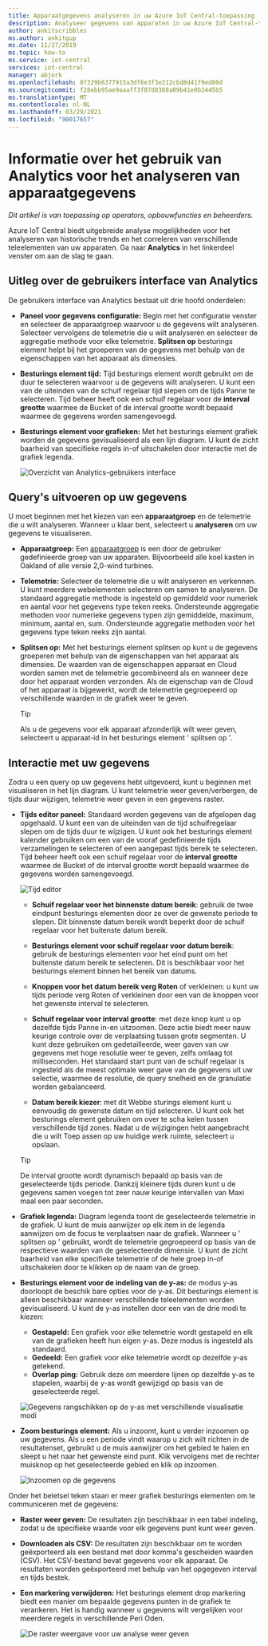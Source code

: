 ```yaml
---
title: Apparaatgegevens analyseren in uw Azure IoT Central-toepassing | Microsoft Docs
description: Analyseer gegevens van apparaten in uw Azure IoT Central-toepassing.
author: ankitscribbles
ms.author: ankitgup
ms.date: 11/27/2019
ms.topic: how-to
ms.service: iot-central
services: iot-central
manager: abjork
ms.openlocfilehash: 8f329b6377915a3df6e3f3e212cbd8d41f9ed80d
ms.sourcegitcommit: f28ebb95ae9aaaff3f87d8388a09b41e0b3445b5
ms.translationtype: MT
ms.contentlocale: nl-NL
ms.lasthandoff: 03/29/2021
ms.locfileid: "90017657"
---
```

# <a name="how-to-use-analytics-to-analyze-device-data"></a>Informatie over het gebruik van Analytics voor het analyseren van apparaatgegevens

*Dit artikel is van toepassing op operators, opbouwfuncties en beheerders.*

Azure IoT Central biedt uitgebreide analyse mogelijkheden voor het analyseren van historische trends en het correleren van verschillende teleelementen van uw apparaten. Ga naar **Analytics** in het linkerdeel venster om aan de slag te gaan.

## <a name="understanding-the-analytics-ui"></a>Uitleg over de gebruikers interface van Analytics
De gebruikers interface van Analytics bestaat uit drie hoofd onderdelen:
- **Paneel voor gegevens configuratie:** Begin met het configuratie venster en selecteer de apparaatgroep waarvoor u de gegevens wilt analyseren. Selecteer vervolgens de telemetrie die u wilt analyseren en selecteer de aggregatie methode voor elke telemetrie. **Splitsen op** besturings element helpt bij het groeperen van de gegevens met behulp van de eigenschappen van het apparaat als dimensies.

- **Besturings element tijd:** Tijd besturings element wordt gebruikt om de duur te selecteren waarvoor u de gegevens wilt analyseren. U kunt een van de uiteinden van de schuif regelaar tijd slepen om de tijds Panne te selecteren. Tijd beheer heeft ook een schuif regelaar voor de **interval grootte** waarmee de Bucket of de interval grootte wordt bepaald waarmee de gegevens worden samengevoegd. 

- **Besturings element voor grafieken:** Met het besturings element grafiek worden de gegevens gevisualiseerd als een lijn diagram. U kunt de zicht baarheid van specifieke regels in-of uitschakelen door interactie met de grafiek legenda. 


  ![Overzicht van Analytics-gebruikers interface](media/howto-create-analytics/analyticsui.png)


## <a name="querying-your-data"></a>Query's uitvoeren op uw gegevens

U moet beginnen met het kiezen van een **apparaatgroep** en de telemetrie die u wilt analyseren. Wanneer u klaar bent, selecteert u **analyseren** om uw gegevens te visualiseren.

- **Apparaatgroep:** Een [apparaatgroep](tutorial-use-device-groups.md) is een door de gebruiker gedefinieerde groep van uw apparaten. Bijvoorbeeld alle koel kasten in Oakland of alle versie 2,0-wind turbines.

- **Telemetrie:** Selecteer de telemetrie die u wilt analyseren en verkennen. U kunt meerdere webelementen selecteren om samen te analyseren. De standaard aggregatie methode is ingesteld op gemiddeld voor numeriek en aantal voor het gegevens type teken reeks. Ondersteunde aggregatie methoden voor numerieke gegevens typen zijn gemiddelde, maximum, minimum, aantal en, sum.  Ondersteunde aggregatie methoden voor het gegevens type teken reeks zijn aantal.

- **Splitsen op:** Met het besturings element splitsen op kunt u de gegevens groeperen met behulp van de eigenschappen van het apparaat als dimensies. De waarden van de eigenschappen apparaat en Cloud worden samen met de telemetrie gecombineerd als en wanneer deze door het apparaat worden verzonden. Als de eigenschap van de Cloud of het apparaat is bijgewerkt, wordt de telemetrie gegroepeerd op verschillende waarden in de grafiek weer te geven.

    > [!TIP]
    > Als u de gegevens voor elk apparaat afzonderlijk wilt weer geven, selecteert u apparaat-id in het besturings element ' splitsen op '.

## <a name="interacting-with-your-data"></a>Interactie met uw gegevens

Zodra u een query op uw gegevens hebt uitgevoerd, kunt u beginnen met visualiseren in het lijn diagram. U kunt telemetrie weer geven/verbergen, de tijds duur wijzigen, telemetrie weer geven in een gegevens raster.

- **Tijds editor paneel:** Standaard worden gegevens van de afgelopen dag opgehaald. U kunt een van de uiteinden van de tijd schuifregelaar slepen om de tijds duur te wijzigen. U kunt ook het besturings element kalender gebruiken om een van de vooraf gedefinieerde tijds verzamelingen te selecteren of een aangepast tijds bereik te selecteren. Tijd beheer heeft ook een schuif regelaar voor de **interval grootte** waarmee de Bucket of de interval grootte wordt bepaald waarmee de gegevens worden samengevoegd.

    ![Tijd editor](media/howto-create-analytics/timeeditorpanel.png)

    - **Schuif regelaar voor het binnenste datum bereik**: gebruik de twee eindpunt besturings elementen door ze over de gewenste periode te slepen. Dit binnenste datum bereik wordt beperkt door de schuif regelaar voor het buitenste datum bereik.
    
   
    - **Besturings element voor schuif regelaar voor datum bereik**: gebruik de besturings elementen voor het eind punt om het buitenste datum bereik te selecteren. Dit is beschikbaar voor het besturings element binnen het bereik van datums.

    - **Knoppen voor het datum bereik verg Roten** of verkleinen: u kunt uw tijds periode verg Roten of verkleinen door een van de knoppen voor het gewenste interval te selecteren.

    - **Schuif regelaar voor interval grootte**: met deze knop kunt u op dezelfde tijds Panne in-en uitzoomen. Deze actie biedt meer nauw keurige controle over de verplaatsing tussen grote segmenten. U kunt deze gebruiken om gedetailleerde, weer gaven van uw gegevens met hoge resolutie weer te geven, zelfs omlaag tot milliseconden. Het standaard start punt van de schuif regelaar is ingesteld als de meest optimale weer gave van de gegevens uit uw selectie, waarmee de resolutie, de query snelheid en de granulatie worden gebalanceerd.
    
    - **Datum bereik kiezer**: met dit Webbe sturings element kunt u eenvoudig de gewenste datum en tijd selecteren. U kunt ook het besturings element gebruiken om over te scha kelen tussen verschillende tijd zones. Nadat u de wijzigingen hebt aangebracht die u wilt Toep assen op uw huidige werk ruimte, selecteert u opslaan.

    > [!TIP]
    > De interval grootte wordt dynamisch bepaald op basis van de geselecteerde tijds periode. Dankzij kleinere tijds duren kunt u de gegevens samen voegen tot zeer nauw keurige intervallen van Maxi maal een paar seconden.


- **Grafiek legenda:** Diagram legenda toont de geselecteerde telemetrie in de grafiek. U kunt de muis aanwijzer op elk item in de legenda aanwijzen om de focus te verplaatsen naar de grafiek. Wanneer u ' splitsen op ' gebruikt, wordt de telemetrie gegroepeerd op basis van de respectieve waarden van de geselecteerde dimensie. U kunt de zicht baarheid van elke specifieke telemetrie of de hele groep in-of uitschakelen door te klikken op de naam van de groep.  


- **Besturings element voor de indeling van de y-as:** de modus y-as doorloopt de beschik bare opties voor de y-as. Dit besturings element is alleen beschikbaar wanneer verschillende teleelementen worden gevisualiseerd. U kunt de y-as instellen door een van de drie modi te kiezen:

    - **Gestapeld:** Een grafiek voor elke telemetrie wordt gestapeld en elk van de grafieken heeft hun eigen y-as. Deze modus is ingesteld als standaard.
    - **Gedeeld:** Een grafiek voor elke telemetrie wordt op dezelfde y-as getekend.
    - **Overlap ping:** Gebruik deze om meerdere lijnen op dezelfde y-as te stapelen, waarbij de y-as wordt gewijzigd op basis van de geselecteerde regel.

  ![Gegevens rangschikken op de y-as met verschillende visualisatie modi](media/howto-create-analytics/yaxiscontrol.png)

- **Zoom besturings element:** Als u inzoomt, kunt u verder inzoomen op uw gegevens. Als u een periode vindt waarop u zich wilt richten in de resultatenset, gebruikt u de muis aanwijzer om het gebied te halen en sleept u het naar het gewenste eind punt. Klik vervolgens met de rechter muisknop op het geselecteerde gebied en klik op inzoomen.

  ![Inzoomen op de gegevens](media/howto-create-analytics/zoom.png)

Onder het beletsel teken staan er meer grafiek besturings elementen om te communiceren met de gegevens:

- **Raster weer geven:** De resultaten zijn beschikbaar in een tabel indeling, zodat u de specifieke waarde voor elk gegevens punt kunt weer geven.

- **Downloaden als CSV:** De resultaten zijn beschikbaar om te worden geëxporteerd als een bestand met door komma's gescheiden waarden (CSV). Het CSV-bestand bevat gegevens voor elk apparaat. De resultaten worden geëxporteerd met behulp van het opgegeven interval en tijds bestek. 

- **Een markering verwijderen:** Het besturings element drop markering biedt een manier om bepaalde gegevens punten in de grafiek te verankeren. Het is handig wanneer u gegevens wilt vergelijken voor meerdere regels in verschillende Peri Oden.

  ![De raster weergave voor uw analyse weer geven](media/howto-create-analytics/additionalchartcontrols.png)
